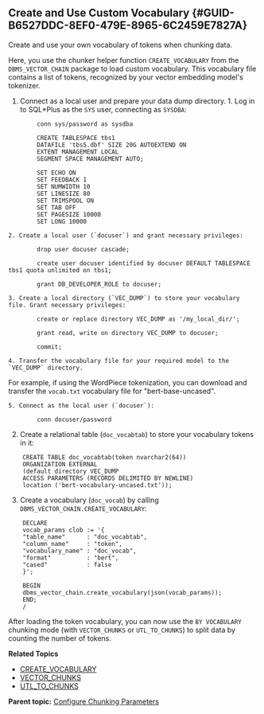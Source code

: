 ## Create and Use Custom Vocabulary {#GUID-B6527DDC-8EF0-479E-8965-6C2459E7827A}

Create and use your own vocabulary of tokens when chunking data.

Here, you use the chunker helper function `CREATE_VOCABULARY` from the `DBMS_VECTOR_CHAIN` package to load custom vocabulary. This vocabulary file contains a list of tokens, recognized by your vector embedding model's tokenizer. 

  1. Connect as a local user and prepare your data dump directory.
    1. Log in to SQL*Plus as the `SYS` user, connecting as `SYSDBA`:
```
        conn sys/password as sysdba
```
```
        CREATE TABLESPACE tbs1
        DATAFILE 'tbs5.dbf' SIZE 20G AUTOEXTEND ON
        EXTENT MANAGEMENT LOCAL
        SEGMENT SPACE MANAGEMENT AUTO;
```
```
        SET ECHO ON
        SET FEEDBACK 1
        SET NUMWIDTH 10
        SET LINESIZE 80
        SET TRIMSPOOL ON
        SET TAB OFF
        SET PAGESIZE 10000
        SET LONG 10000
```
        

    2. Create a local user (`docuser`) and grant necessary privileges:
```
        drop user docuser cascade;
```
```
        create user docuser identified by docuser DEFAULT TABLESPACE tbs1 quota unlimited on tbs1;
```
```
        grant DB_DEVELOPER_ROLE to docuser;
```
        

    3. Create a local directory (`VEC_DUMP`) to store your vocabulary file. Grant necessary privileges:
```
        create or replace directory VEC_DUMP as '/my_local_dir/';
```
```
        grant read, write on directory VEC_DUMP to docuser;
        
        commit;
```
        

    4. Transfer the vocabulary file for your required model to the `VEC_DUMP` directory. 

For example, if using the WordPiece tokenization, you can download and transfer the `vocab.txt` vocabulary file for "bert-base-uncased". 

    5. Connect as the local user (`docuser`):
```
        conn docuser/password
```
        

  2. Create a relational table (`doc_vocabtab`) to store your vocabulary tokens in it:
```
    CREATE TABLE doc_vocabtab(token nvarchar2(64))
    ORGANIZATION EXTERNAL
    (default directory VEC_DUMP
    ACCESS PARAMETERS (RECORDS DELIMITED BY NEWLINE)
    location ('bert-vocabulary-uncased.txt'));
```
    

  3. Create a vocabulary (`doc_vocab`) by calling `DBMS_VECTOR_CHAIN.CREATE_VOCABULARY`:
```
    DECLARE
    vocab_params clob := '{
    "table_name"      : "doc_vocabtab",
    "column_name"     : "token",
    "vocabulary_name" : "doc_vocab",
    "format"          : "bert",
    "cased"           : false
    }';
    
    BEGIN
    dbms_vector_chain.create_vocabulary(json(vocab_params));
    END;
    /
```
    




After loading the token vocabulary, you can now use the `BY VOCABULARY` chunking mode (with `VECTOR_CHUNKS` or `UTL_TO_CHUNKS`) to split data by counting the number of tokens. 

**Related Topics**

  * [CREATE_VOCABULARY](create_vocabulary.md#GUID-2D19528E-0F0D-4102-8EC7-E9EA62C66C2D)
  * [VECTOR_CHUNKS](vector_chunks.md#GUID-5927E2FA-6419-4744-A7CB-3E62DBB027AD)
  * [UTL_TO_CHUNKS](utl_to_chunks-dbms_vector_chain.md#GUID-4E145629-7098-4C7C-804F-FC85D1F24240)



**Parent topic:** [Configure Chunking Parameters](configure-chunking-parameters.md)
